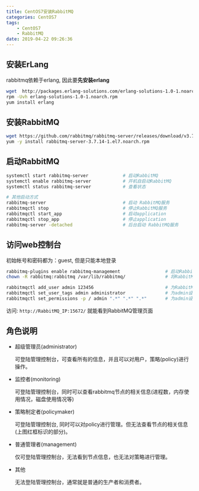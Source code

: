 ```yaml
---
title: CentOS7安装RabbitMQ
categories: CentOS7
tags: 
    - CentOS7
    - RabbitMQ
date: 2019-04-22 09:26:36
---
```


安装ErLang
---------

rabbitmq依赖于erlang, 因此要**先安装erlang**

```bash
wget  http://packages.erlang-solutions.com/erlang-solutions-1.0-1.noarch.rpm
rpm -Uvh erlang-solutions-1.0-1.noarch.rpm
yum install erlang
```

安装RabbitMQ
------------

```bash
wget https://github.com/rabbitmq/rabbitmq-server/releases/download/v3.7.14/rabbitmq-server-3.7.14-1.el7.noarch.rpm
yum -y install rabbitmq-server-3.7.14-1.el7.noarch.rpm
```

启动RabbitMQ
-----------

```bash
systemctl start rabbitmq-server             # 启动RabbitMQ
systemctl enable rabbitmq-server            # 开机自启动RabbitMQ
systemctl status rabbitmq-server            # 查看状态

# 其他启动方式
rabbitmq-server                             # 启动 RabbitMQ服务
rabbitmqctl stop                            # 停止RabbitMQ服务
rabbitmqctl start_app                       # 启动application
rabbitmqctl stop_app                        # 停止application
rabbitmq-server -detached                   # 后台启动 RabbitMQ服务
```

访问web控制台
------------

初始帐号和密码都为：guest, 但是只能本地登录

```bash
rabbitmq-plugins enable rabbitmq-management                 # 启动RabbitMQ Web管理控制台
chown -R rabbitmq:rabbitmq /var/lib/rabbitmq/               # 将RabbitMQ文件的所有权提供给RabbitMQ用户

rabbitmqctl add_user admin 123456                           # 为RabbitMQ Web管理控制台创建管理用户
rabbitmqctl set_user_tags admin administrator               # 为admin设置管理员角色
rabbitmqctl set_permissions -p / admin ".*" ".*" ".*"       # 为admin设置默认vhost（“/”）配置、写、读全部权限
```

访问: `http://RabbitMQ_IP:15672/` 就能看到RabbitMQ管理页面

角色说明
----------

- 超级管理员(administrator)
  
    可登陆管理控制台，可查看所有的信息，并且可以对用户，策略(policy)进行操作。
- 监控者(monitoring)
  
    可登陆管理控制台，同时可以查看rabbitmq节点的相关信息(进程数，内存使用情况，磁盘使用情况等)
- 策略制定者(policymaker)

    可登陆管理控制台, 同时可以对policy进行管理。但无法查看节点的相关信息(上图红框标识的部分)。
- 普通管理者(management)

    仅可登陆管理控制台，无法看到节点信息，也无法对策略进行管理。
- 其他

    无法登陆管理控制台，通常就是普通的生产者和消费者。